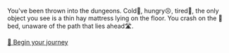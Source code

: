 You've been thrown into the dungeons. Cold🥶, hungry😣, tired🥱, the only object you see is a thin hay mattress lying on the floor. You crash on the 🛌bed, unaware of the path that lies ahead🛣.

[🤠 Begin your journey](0/0.md)
